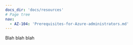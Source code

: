 ```yaml
---
docs_dir: 'docs/resources'
# Page tree
nav:
  - AZ-104: 'Prerequisites-for-Azure-administrators.md'
---
```

Blah blah blah